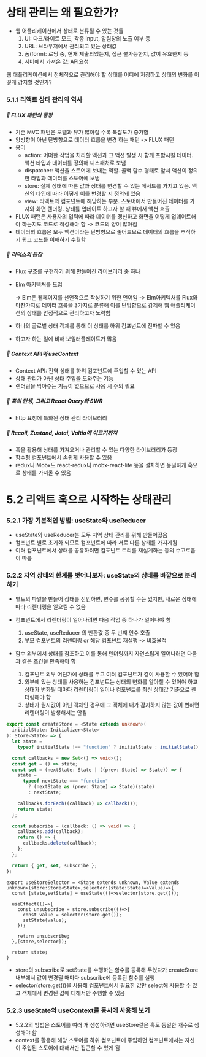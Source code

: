 # 상태 관리는 왜 필요한가?

- 웹 어플리케이션에서 상태로 분류될 수 있는 것들
  1. UI: 다크/라이트 모드, 각종 input, 알림창의 노출 여부 등
  2. URL: 브라우저에서 관리되고 있는 상태값
  3. 폼(form): 로딩 중, 현재 제출되었는지, 접근 불가능한지, 값이 유효한지 등
  4. 서버에서 가져온 값: API요청

웹 애플리케이션에서 전체적으로 관리해야 할 상태를 어디에 저장하고 상태의 변화를 어떻게 감지할 것인가?

### 5.1.1 리액트 상태 관리의 역사

##### 🔷 FLUX 패턴의 등장

- 기존 MVC 패턴은 모델과 뷰가 많아질 수록 복잡도가 증가함
- 양방향이 아닌 단방향으로 데이터 흐름을 변경 하는 패턴 -> FLUX 패턴
- 용어
  - action: 어떠한 작업을 처리할 액션과 그 액션 발생 시 함께 포함시킬 데이터. 액션 타입과 데이터를 정의해 디스패처로 보냄
  - dispatcher: 액션을 스토어에 보내는 역할. 콜백 함수 형태로 앞서 액션이 정의한 타입과 데이터를 스토어에 보냄
  - store: 실제 상태에 따른 값과 상태를 변경할 수 있는 메서드를 가지고 있음. 액션의 타입에 따라 어떻게 이를 변경할 지 정의돼 있음
  - view: 리액트의 컴포넌트에 해당하는 부분. 스토어에서 만들어진 데이터를 가져와 화면 렌더링. 상태를 업데이트 하고자 할 때 뷰에서 액션 호출
- FLUX 패턴은 사용자의 입력에 따라 데이터를 갱신하고 화면을 어떻게 업데이트해야 하는지도 코드로 작성해야 함 -> 코드의 양이 많아짐
- 데이터의 흐름은 모두 액션이라는 단방향으로 줄어드므로 데이터의 흐름을 추적하기 쉽고 코드를 이해하기 수월함

##### 🔷 리덕스의 등장

- Flux 구조를 구현하기 위해 만들어진 라이브러리 중 하나
- Elm 아키텍처를 도입

  -> Elm은 웹페이지를 선언적으로 작성하기 위한 언어임
  -> Elm아키텍처를 Flux와 마찬가지로 데이터 흐름을 3가지로 분류해 이를 단방향으로 강제해 웹 애플리케이션의 상태를 안정적으로 관리하고자 노력함

- 하나의 글로벌 상태 객체를 통해 이 상태를 하위 컴포넌트에 전파할 수 있음
- 하고자 하는 일에 비해 보일러플레이트가 많음

##### 🔷 Context API와 useContext

- Context API: 전역 상태를 하위 컴포넌트에 주입할 수 있는 API
- 상태 관리가 아닌 상태 주입을 도와주는 기능
- 렌더링을 막아주는 기능이 없으므로 사용 시 주의 필요

##### 🔷 훅의 탄생, 그리고 React Query와 SWR

- http 요청에 특화된 상태 관리 라이브러리

##### 🔷 Recoil, Zustand, Jotai, Valtio에 이르기까지

- 훅을 활용해 상태를 가져오거나 관리할 수 있는 다양한 라이브러리가 등장
- 함수형 컴포넌트에서 손쉽게 사용할 수 있음
- redux나 Mobx도 react-redux나 mobx-react-lite 등을 설치하면 동일하게 훅으로 상태를 가져올 수 있음

# 5.2 리액트 훅으로 시작하는 상태관리

### 5.2.1 가장 기본적인 방법: useState와 useReducer

- useState와 useReducer는 모두 지역 상태 관리를 위해 만들어졌음
- 컴포넌트 별로 초기화 되므로 컴포넌트에 따라 서로 다른 상태를 가지게됨
- 여러 컴포넌트에서 상태를 공유하려면 컴포넌트 트리를 재설계하는 등의 수고로움이 따름

### 5.2.2 지역 상태의 한계를 벗어나보자: useState의 상태를 바깥으로 분리하기

- 별도의 파일을 만들어 상태를 선언하면, 변수를 공유할 수는 있지만, 새로운 상태에 따라 리렌더링을 일으킬 수 없음
- 컴포넌트에서 리렌더링이 일어나려면 다음 작업 중 하나가 일어나야 함

  1. useState, useReducer 의 반환값 중 두 번째 인수 호출
  2. 부모 컴포넌트의 리렌더링 or 해당 컴포넌트 재실행 -> 비효율적

- 함수 외부에서 상태를 참조하고 이를 통해 렌더링까지 자연스럽게 일어나려면 다음과 같은 조건을 만족해야 함
  1. 컴포넌트 외부 어딘가에 상태를 두고 여러 컴포넌트가 같이 사용할 수 있어야 함
  2. 외부에 있는 상태를 사용하는 컴포넌트는 상태의 변화를 알아챌 수 있어야 하고 상태가 변화될 때마다 리렌더링이 일어나 컴포넌트를 최신 상태값 기준으로 렌더링해야 함
  3. 상태가 원시값이 아닌 객체인 경우에 그 객체에 내가 감지하지 않는 값이 변하면 리렌더링이 발생해서는 안됨

```ts
export const createStore = <State extends unknown>(
  initialState: Initializer<State>
): Store<State> => {
  let state =
    typeof initialState !== "function" ? initialState : initialState();

  const callbacks = new Set<() => void>();
  const get = () => state;
  const set = (nextState: State | ((prev: State) => State)) => {
    state =
      typeof nextState === "function"
        ? (nextState as (prev: State) => State)(state)
        : nextState;

    callbacks.forEach((callback) => callback());
    return state;
  };

  const subscribe = (callback: () => void) => {
    callbacks.add(callback);
    return () => {
      callbacks.delete(callback);
    };
  };

  return { get, set, subscribe };
};
```

```tsx
export useStoreSelector = <State extends unknown, Value extends unknown>(store:Store<State>,selector:(state:State)=>Value)=>{
  const [state,setState] = useState(()=>selector(store.get()));

  useEffect(()=>{
    const unsubscribe = store.subscribe(()=>{
      const value = selector(store.get());
      setState(value);
    });

    return unsubscribe;
  },[store,selector]);

  return state;
}
```

- store의 subscribe로 setState를 수행하는 함수를 등록해 두었다가 createStore 내부에서 값이 변경될 때마다 subscribe에 등록된 함수를 실행
- selector(store.get())을 사용해 컴포넌트에서 필요한 값만 select해 사용할 수 있고 객체에서 변경된 값에 대해서만 수행할 수 있음

### 5.2.3 useState와 useContext를 동시에 사용해 보기

- 5.2.2의 방법은 스토어를 여러 개 생성하려면 useStore같은 훅도 동일한 개수로 생성해야 함
- context를 활용해 해당 스토어를 하위 컴포넌트에 주입하면 컴포넌트에서는 자신이 주입된 스토어에 대해서만 접근할 수 있게 됨
